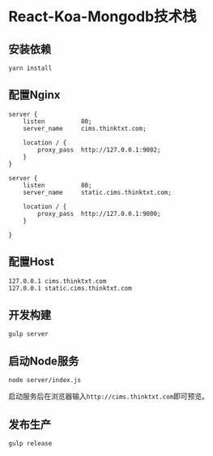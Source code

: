 # React-Koa-Mongodb技术栈

## 安装依赖

```
yarn install
```

## 配置Nginx

```
server {
    listen          80;
    server_name     cims.thinktxt.com;

    location / {
        proxy_pass  http://127.0.0.1:9002;
    }
}

server {
    listen          80;
    server_name     static.cims.thinktxt.com;

    location / {
        proxy_pass  http://127.0.0.1:9000;
    }

}
```

## 配置Host

```
127.0.0.1 cims.thinktxt.com
127.0.0.1 static.cims.thinktxt.com
```

## 开发构建

```
gulp server
```

## 启动Node服务

```
node server/index.js
```

启动服务后在浏览器输入`http://cims.thinktxt.com`即可预览。


## 发布生产

```
gulp release
```
